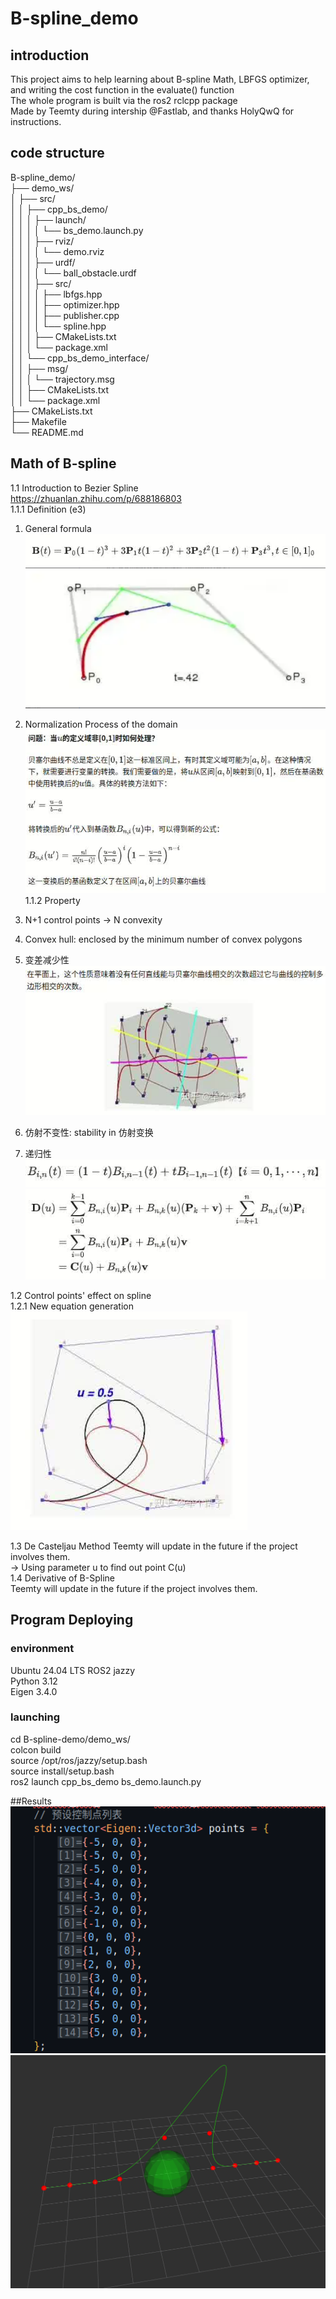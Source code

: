 # B-spline_demo
## introduction
This project aims to help learning about B-spline Math, LBFGS optimizer, and writing the cost function in the evaluate() function  
The whole program is built via the ros2 rclcpp package  
Made by Teemty during intership @Fastlab, and thanks HolyQwQ for instructions.  

## code structure
B-spline_demo/  
├── demo_ws/  
│   ├── src/  
│   │   ├── cpp_bs_demo/  
│   │   │   ├── launch/  
│   │   │   │   └── bs_demo.launch.py  
│   │   │   ├── rviz/  
│   │   │   │   └── demo.rviz  
│   │   │   ├── urdf/  
│   │   │   │   └── ball_obstacle.urdf  
│   │   │   ├── src/  
│   │   │   │   ├── lbfgs.hpp  
│   │   │   │   ├── optimizer.hpp  
│   │   │   │   ├── publisher.cpp  
│   │   │   │   └── spline.hpp  
│   │   │   ├── CMakeLists.txt  
│   │   │   └── package.xml  
│   │   └── cpp_bs_demo_interface/  
│   │       ├── msg/  
│   │       │   └── trajectory.msg  
│   │       ├── CMakeLists.txt  
│   │       └── package.xml  
├── CMakeLists.txt  
├── Makefile  
└── README.md  
  
## Math of B-spline
1.1 Introduction to Bezier Spline  
https://zhuanlan.zhihu.com/p/688186803  
1.1.1 Definition (e3)  
1) General formula  
![Alt text](pic/1.png)  
![Alt text](pic/2.png)  

3) Normalization Process of the domain  
![Alt text](pic/3.png)  
1.1.2 Property  
1) N+1 control points -> N convexity  
2) Convex hull: enclosed by the minimum number of convex polygons  
3) 变差减少性  
![Alt text](pic/4.png) 
4) 仿射不变性: stability in 仿射变换  
5) 递归性  
![Alt text](pic/5.png)
![Alt text](pic/6.png) 

1.2 Control points' effect on spline  
1.2.1 New equation generation  
![Alt text](pic/7.png) 


1.3 De Casteljau Method 
Teemty will update in the future if the project involves them.  
-> Using parameter u to find out point C(u)  
1.4 Derivative of B-Spline  
Teemty will update in the future if the project involves them.  

## Program Deploying
### environment
Ubuntu 24.04 LTS 
ROS2 jazzy  
Python 3.12  
Eigen 3.4.0  

### launching
cd B-spline-demo/demo_ws/  
colcon build  
source /opt/ros/jazzy/setup.bash  
source install/setup.bash  
ros2 launch cpp_bs_demo bs_demo.launch.py  

##Results
![Alt text](pic/param.png) 
![Alt text](pic/result.png) 

